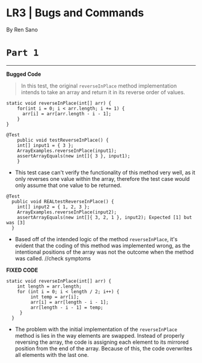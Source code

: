 # **LR3 | Bugs and Commands**

By Ren Sano

# `Part 1` 
--- 
**Bugged Code**
> In this test, the original `reverseInPlace` method implementation intends to take an array and return it in its reverse order of values.
```
static void reverseInPlace(int[] arr) {
    for(int i = 0; i < arr.length; i += 1) {
      arr[i] = arr[arr.length - i - 1];
    }
}
```

```
@Test 
	public void testReverseInPlace() {
    int[] input1 = { 3 };
    ArrayExamples.reverseInPlace(input1);
    assertArrayEquals(new int[]{ 3 }, input1);
	}
```
* This test case can't verify the functionality of this method very well, as it only reverses one value within the array, therefore the test case would only assume that one value to be returned.
  
```
@Test
  public void REALtestReverseInPlace() {
    int[] input2 = { 1, 2, 3 };
    ArrayExamples.reverseInPlace(input2);
    assertArrayEquals(new int[]{ 3, 2, 1 }, input2); Expected [1] but was [3]
  }
```
* Based off of the intended logic of the method `reverseInPlace`, it's evident that the coding of this method was implemented wrong, as the intentional positions of the array was not the outcome when the method was called. //check symptoms

**FIXED CODE**
```
static void reverseInPlace(int[] arr) {
    int length = arr.length;
    for (int i = 0; i < length / 2; i++) {
         int temp = arr[i];
         arr[i] = arr[length - i - 1];
         arr[length - i - 1] = temp;
     }
  }
```
* The problem with the initial implementation of the `reverseInPlace` method is lies in the way elements are swapped. Instead of properly reversing the array, the code is assigning each element to its mirrored position from the end of the array. Because of this, the code overwrites all elements with the last one.
